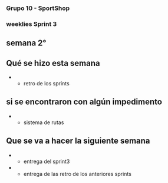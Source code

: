 ### Grupo 10 - SportShop

### weeklies Sprint 3

## semana 2°

## Qué se hizo esta semana

- - retro de los sprints

## si se encontraron con algún impedimento

- - sistema de rutas

## Que se va a hacer la siguiente semana

- - entrega del sprint3
- - entrega de las retro de los anteriores sprints

